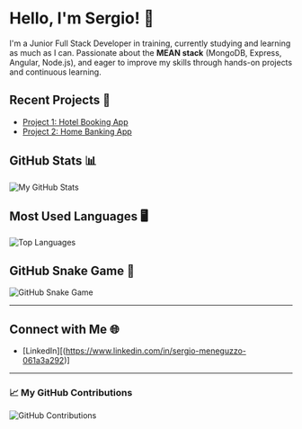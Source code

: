 # Hello, I'm Sergio! 👋

I'm a Junior Full Stack Developer in training, currently studying and learning as much as I can. Passionate about the **MEAN stack** (MongoDB, Express, Angular, Node.js), and eager to improve my skills through hands-on projects and continuous learning.


## Recent Projects 🚀
- [Project 1: Hotel Booking App](https://github.com/sergiomeneguzzo/Hotel-Booking-App)
- [Project 2: Home Banking App](https://github.com/sergiomeneguzzo/Home-Banking-App)

## GitHub Stats 📊

![My GitHub Stats](https://github-readme-stats.vercel.app/api?username=sergiomeneguzzo&show_icons=true&theme=radical)

## Most Used Languages 🖥️

![Top Languages](https://github-readme-stats.vercel.app/api/top-langs/?username=sergiomeneguzzo&layout=compact&theme=radical)

## GitHub Snake Game 🐍

![GitHub Snake Game](https://github.com/sergiomeneguzzo/github-readme-snake/blob/output/github-contribution-grid-snake.svg)

---

## Connect with Me 🌐

- [LinkedIn][(https://www.linkedin.com/in/sergio-meneguzzo-061a3a292)]

---

### 📈 My GitHub Contributions

![GitHub Contributions](https://github.com/sergiomeneguzzo/sergiomeneguzzo/blob/output/github-contribution-grid-snake.svg)
